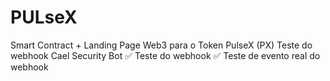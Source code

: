 # PULseX
Smart Contract + Landing Page Web3 para o Token PulseX (PX)
Teste do webhook Cael Security Bot ✅
Teste do webhook
✅ Teste de evento real do webhook
